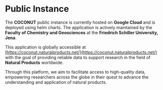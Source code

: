 # Public Instance

The **COCONUT** public instance is currently hosted on **Google Cloud** and is deployed using helm charts. The application is actively maintained by the **Faculty of Chemistry and Geosciences** at the **Friedrich Schiller University, Jena**.

This application is globally accessible at [https://coconut.naturalproducts.net/](https://coconut.naturalproducts.net/) with the goal of providing reliable data to support research in the field of **Natural Products** worldwide.

Through this platform, we aim to facilitate access to high-quality data, empowering researchers across the globe in their quest to advance the understanding and application of natural products.